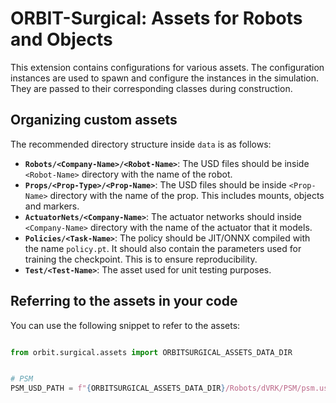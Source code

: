 # ORBIT-Surgical: Assets for Robots and Objects

This extension contains configurations for various assets. The configuration instances are
used to spawn and configure the instances in the simulation. They are passed to their corresponding
classes during construction.

## Organizing custom assets

The recommended directory structure inside `data` is as follows:

* **`Robots/<Company-Name>/<Robot-Name>`**: The USD files should be inside `<Robot-Name>` directory with
  the name of the robot.
* **`Props/<Prop-Type>/<Prop-Name>`**: The USD files should be inside `<Prop-Name>` directory with the name
  of the prop. This includes mounts, objects and markers.
* **`ActuatorNets/<Company-Name>`**: The actuator networks should inside `<Company-Name>` directory with the
  name of the actuator that it models.
* **`Policies/<Task-Name>`**: The policy should be JIT/ONNX compiled with the name `policy.pt`. It should also
  contain the parameters used for training the checkpoint. This is to ensure reproducibility.
* **`Test/<Test-Name>`**: The asset used for unit testing purposes.

## Referring to the assets in your code

You can use the following snippet to refer to the assets:

```python

from orbit.surgical.assets import ORBITSURGICAL_ASSETS_DATA_DIR


# PSM
PSM_USD_PATH = f"{ORBITSURGICAL_ASSETS_DATA_DIR}/Robots/dVRK/PSM/psm.usd"
```
